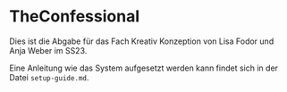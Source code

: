 # TheConfessional

Dies ist die Abgabe für das Fach Kreativ Konzeption von Lisa Fodor und Anja Weber im SS23.

Eine Anleitung wie das System aufgesetzt werden kann findet sich in der Datei `setup-guide.md`.